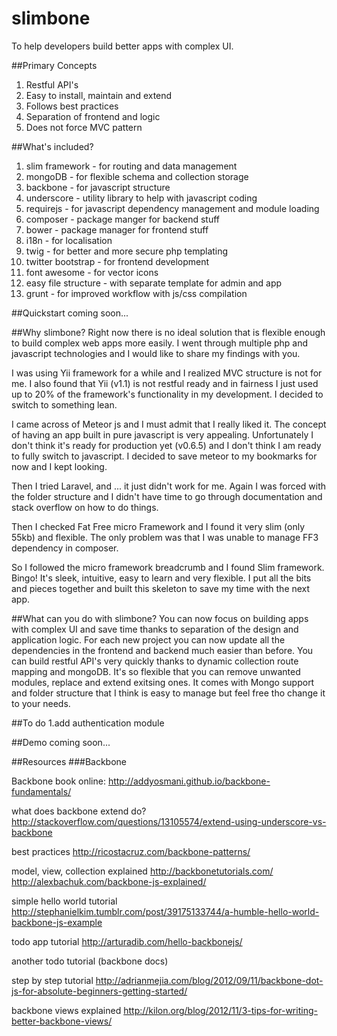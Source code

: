 slimbone
========

To help developers build better apps with complex UI.

##Primary Concepts
1. Restful API's
2. Easy to install, maintain and extend
3. Follows best practices
4. Separation of frontend and logic
5. Does not force MVC pattern

##What's included?
1. slim framework - for routing and data management
2. mongoDB - for flexible schema and collection storage 
3. backbone - for javascript structure 
4. underscore - utility library to help with javascript coding
5. requirejs - for javascript dependency management and module loading
6. composer - package manger for backend stuff
7. bower - package manager for frontend stuff
8. i18n - for localisation
9. twig - for better and more secure php templating
10. twitter bootstrap - for frontend development
11. font awesome - for vector icons
12. easy file structure - with separate template for admin and app
13. grunt - for improved workflow with js/css compilation

##Quickstart
coming soon...

##Why slimbone?
Right now there is no ideal solution that is flexible enough to build complex web apps more easily.
I went through multiple php and javascript technologies and I would like to share my findings with you.

I was using Yii framework for a while and I realized MVC structure is not for me.
I also found that Yii (v1.1) is not restful ready and in fairness I just used up to 20% of the framework's functionality in my development.
I decided to switch to something lean.

I came across of Meteor js and I must admit that I really liked it. The concept of having an app built in pure javascript is very appealing. 
Unfortunately I don't think it's ready for production yet (v0.6.5) and I don't think I am ready to fully switch to javascript.
I decided to save meteor to my bookmarks for now and I kept looking.

Then I tried Laravel, and ... it just didn't work for me. Again I was forced with the folder structure and I didn't have time
to go through documentation and stack overflow on how to do things.

Then I checked Fat Free micro Framework and I found it very slim (only 55kb) and flexible. The only problem was that I was unable to manage FF3 dependency in composer. 

So I followed the micro framework breadcrumb and I found Slim framework. Bingo! It's sleek, intuitive, easy to learn and very flexible.
I put all the bits and pieces together and built this skeleton to save my time with the next app. 

##What can you do with slimbone?
You can now focus on building apps with complex UI and save time thanks to separation of the design and application logic. 
For each new project you can now update all the dependencies in the frontend and backend much easier than before.
You can build restful API's very quickly thanks to dynamic collection route mapping and mongoDB.
It's so flexible that you can remove unwanted modules, replace and extend exitsing ones.
It comes with Mongo support and folder structure that I think is easy to manage but feel free tho change it to your needs.

##To do 
1.add authentication module

##Demo
coming soon...

##Resources
###Backbone

Backbone book online:
http://addyosmani.github.io/backbone-fundamentals/

what does backbone extend do?
http://stackoverflow.com/questions/13105574/extend-using-underscore-vs-backbone

best practices
http://ricostacruz.com/backbone-patterns/

model, view, collection explained
http://backbonetutorials.com/
http://alexbachuk.com/backbone-js-explained/

simple hello world tutorial
http://stephanielkim.tumblr.com/post/39175133744/a-humble-hello-world-backbone-js-example

todo app tutorial
http://arturadib.com/hello-backbonejs/

another todo tutorial (backbone docs)

step by step tutorial
http://adrianmejia.com/blog/2012/09/11/backbone-dot-js-for-absolute-beginners-getting-started/

backbone views explained
http://kilon.org/blog/2012/11/3-tips-for-writing-better-backbone-views/
